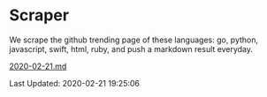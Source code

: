 # Scraper

We scrape the github trending page of these languages: go, python, javascript, swift, html, ruby, and push a markdown result everyday.

[2020-02-21.md](https://github.com/henson/Scraper/blob/master/2020-02-21.md)

Last Updated: 2020-02-21 19:25:06